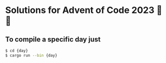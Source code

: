 # Solutions for Advent of Code 2023 :santa: :christmas_tree:

## To compile a specific day just
```bash
$ cd {day}
$ cargo run --bin {day}
```
